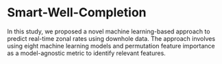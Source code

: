 # Smart-Well-Completion
In this study, we proposed a novel machine learning-based approach to predict real-time zonal rates using downhole data. The approach involves using eight machine learning models and permutation feature importance as a model-agnostic metric to identify relevant features. 
